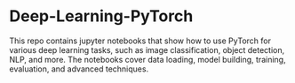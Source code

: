 # Deep-Learning-PyTorch
This repo contains jupyter notebooks that show how to use PyTorch for various deep learning tasks, such as image classification, object detection, NLP, and more. The notebooks cover data loading, model building, training, evaluation, and advanced techniques.
